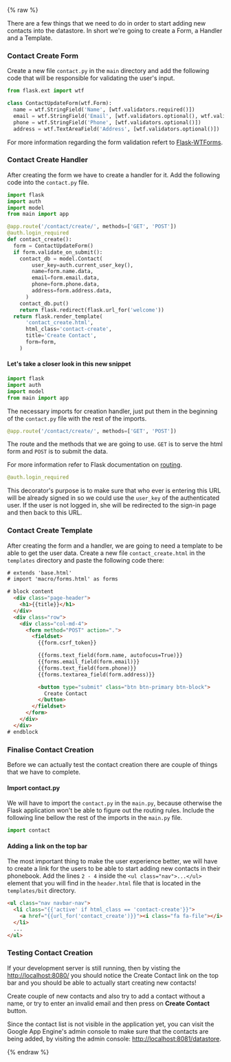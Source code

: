 {% raw %}

There are a few things that we need to do in order to start adding new
contacts into the datastore. In short we're going to create a Form, 
a Handler and a Template.


### Contact Create Form

Create a new file `contact.py` in the `main` directory
and add the following code that will be responsible for validating the user's
input.

```python
from flask.ext import wtf

class ContactUpdateForm(wtf.Form):
  name = wtf.StringField('Name', [wtf.validators.required()])
  email = wtf.StringField('Email', [wtf.validators.optional(), wtf.validators.email()])
  phone = wtf.StringField('Phone', [wtf.validators.optional()])
  address = wtf.TextAreaField('Address', [wtf.validators.optional()])
```

For more information regarding the form validation refert to
[Flask-WTForms](http://flask.pocoo.org/docs/patterns/wtforms/).


### Contact Create Handler

After creating the form we have to create a handler for it. Add the
following code into the `contact.py` file.

```python
import flask
import auth
import model
from main import app

@app.route('/contact/create/', methods=['GET', 'POST'])
@auth.login_required
def contact_create():
  form = ContactUpdateForm()
  if form.validate_on_submit():
    contact_db = model.Contact(
        user_key=auth.current_user_key(),
        name=form.name.data,
        email=form.email.data,
        phone=form.phone.data,
        address=form.address.data,
      )
    contact_db.put()
    return flask.redirect(flask.url_for('welcome'))
  return flask.render_template(
      'contact_create.html',
      html_class='contact-create',
      title='Create Contact',
      form=form,
    )
```

#### Let's take a closer look in this new snippet

```python
import flask
import auth
import model
from main import app
```

The necessary imports for creation handler, just put
them in the beginning of the `contact.py` file with the rest of the
imports.

```python
@app.route('/contact/create/', methods=['GET', 'POST'])
```

The route and the methods that we are going to use.
`GET` is to serve the html form and `POST` is to
submit the data.

For more information refer to Flask documentation on
[routing](http://flask.pocoo.org/docs/quickstart/#routing).

```python
@auth.login_required
```

This decorator's purpose is to make sure that who ever is entering
this URL will be already signed in so we could use the `user_key`
of the authenticated user. If the user is not logged in, she will be
redirected to the sign-in page and then back to this URL.

### Contact Create Template

After creating the form and a handler, we are going to need a template
to be able to get the user data. Create a new file
`contact_create.html` in the `templates` directory
and paste the following code there:

```html
# extends 'base.html'
# import 'macro/forms.html' as forms

# block content
  <div class="page-header">
    <h1>{{title}}</h1>
  </div>
  <div class="row">
    <div class="col-md-4">
      <form method="POST" action=".">
        <fieldset>
          {{form.csrf_token}}

          {{forms.text_field(form.name, autofocus=True)}}
          {{forms.email_field(form.email)}}
          {{forms.text_field(form.phone)}}
          {{forms.textarea_field(form.address)}}

          <button type="submit" class="btn btn-primary btn-block">
            Create Contact
          </button>
        </fieldset>
      </form>
    </div>
  </div>
# endblock
```


### Finalise Contact Creation

Before we can actually test the contact creation there are couple of things
that we have to complete.


#### Import contact.py

We will have to import the `contact.py` in the `main.py`,
because otherwise the Flask application won't be able to figure out the
routing rules. Include the following line bellow the rest of the imports
in the `main.py` file.

```python
import contact
```


#### Adding a link on the top bar

The most important thing to make the user experience better, we will have
to create a link for the users to be able to start adding new contacts
in their phonebook.
Add the lines `2 - 4` inside the `<ul class="nav">...</ul>` element that you
will find in the `header.html` file that is located in the `templates/bit`
directory.

```html
<ul class="nav navbar-nav">
  <li class="{{'active' if html_class == 'contact-create'}}">
    <a href="{{url_for('contact_create')}}"><i class="fa fa-file"></i> Create Contact</a>
  </li>
  ...
</ul>
```


### Testing Contact Creation

If your development server is still running, then by visting the
[http://localhost:8080/](http://localhost:8080/)
you should notice the Create Contact link on the top bar and you should be able
to actually start creating new contacts!

Create couple of new contacts and also try to add a contact without
a name, or try to enter an invalid email and then press on **Create Contact**
button.

Since the contact list is not visible in the application yet, you can visit the
Google App Engine's admin console to make sure that the contacts are being
added, by visiting the admin console:
[http://localhost:8081/datastore](http://localhost:8081/datastore?kind=Contact).

{% endraw %}
